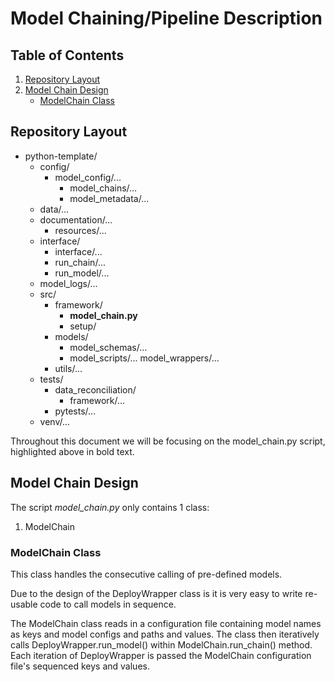 # Model Chaining/Pipeline Description

## Table of Contents
1. [Repository Layout](#repository-layout)
2. [Model Chain Design](#model-chain-design)
   * [ModelChain Class](#modelchain-class)

## Repository Layout
* python-template/
  * config/
    * model_config/...
      * model_chains/...
      * model_metadata/...
  * data/...
  * documentation/...
    * resources/...
  * interface/
    * interface/...
    * run_chain/...
    * run_model/...
  * model_logs/...
  * src/
    * framework/
      * **model_chain.py**
      * setup/
    * models/
      * model_schemas/...
      * model_scripts/...
      model_wrappers/...
    * utils/...
  * tests/
    * data_reconciliation/
      * framework/...
    * pytests/...
  * venv/...

Throughout this document we will be focusing on the model_chain.py script, highlighted above in bold text.

## Model Chain Design
The script _model_chain.py_ only contains 1 class:
1. ModelChain

### ModelChain Class
This class handles the consecutive calling of pre-defined models.

Due to the design of the DeployWrapper class is it is very easy to write 
re-usable code to call models in sequence.

The ModelChain class reads in a configuration file containing model names as keys and model configs and paths and values.
The class then iteratively calls DeployWrapper.run_model() within ModelChain.run_chain() method. Each iteration of 
DeployWrapper is passed the ModelChain configuration file's sequenced keys and values.